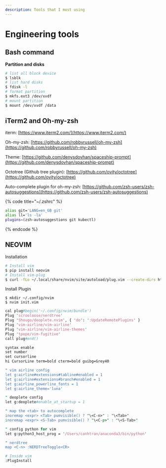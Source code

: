 ```yaml
---
description: Tools that I most using
---
```


# Engineering tools

## Bash command

**Partition and disks**

```bash
# list all block device
$ lsblk
# list hard disks
$ fdisk -l
# format partition
$ mkfs.ext3 /dev/xvdf
# mount partition
$ mount /dev/xvdf /data
```

## iTerm2 and Oh-my-zsh

iterm: [https://www.iterm2.com/](https://www.iterm2.com/)

Oh-my-zsh: [https://github.com/robbyrussell/oh-my-zsh](https://github.com/robbyrussell/oh-my-zsh)

Theme: [https://github.com/denysdovhan/spaceship-prompt](https://github.com/denysdovhan/spaceship-prompt)

Octotree \(Github tree plugin\): [https://github.com/ovity/octotree](https://github.com/ovity/octotree)

Auto-complete plugin for oh-my-zsh: [https://github.com/zsh-users/zsh-autosuggestions](https://github.com/zsh-users/zsh-autosuggestions)

{% code title="~/.zshrc" %}
```bash
alias git='LANG=en_GB git'
alias ll='ls -la'
plugins=(zsh-autosuggestions git kubectl) 
```
{% endcode %}

## NEOVIM

Installation

```bash
# Install vim
$ pip install neovim
# Install vim-plug
$ curl -fLo ~/.local/share/nvim/site/autoload/plug.vim --create-dirs https://raw.githubusercontent.com/junegunn/vim-plug/master/plug.vim
```

Install Plugin

```text
$ mkdir ~/.config/nvim
$ nvim init.vim
```

```perl
cal plug#begin('~/.config/nvim/bundle')
Plug 'scrooloose/nerdtree'
Plug 'Shougo/deoplete.nvim', { 'do': ':UpdateRemotePlugins' }
Plug 'vim-airline/vim-airline'
Plug 'vim-airline/vim-airline-themes'
Plug 'tpope/vim-fugitive'
call plug#end()

syntax enable
set number
set cursorline
hi CursorLine term=bold cterm=bold guibg=Grey40

" vim airline config
let g:airline#extensions#tabline#enabled = 1
let g:airline#extensions#branch#enabled = 1
let g:airline_powerline_fonts = 1
let g:airline_theme='luna'

" deoplete config
let g:deoplete#enable_at_startup = 1

" map the <tab> to autocomplete
inoremap <expr> <Tab> pumvisible() ? "\<C-n>" : "\<Tab>"
inoremap <expr> <S-Tab> pumvisible() ? "\<C-p>" : "\<S-Tab>"

" config python for vim
let g:python3_host_prog = '/Users/canhtran/anaconda3/bin/python'

" nerdtree
map <C-n> :NERDTreeToggle<CR>
```

```bash
# Inside vim
:PlugInstall
```



